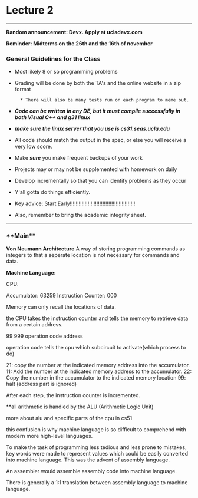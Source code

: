 <h1>Lecture 2</h1>

---


**Random announcement:  Devx. Apply at ucladevx.com**

**Reminder: Midterms on the 26th and the 16th of november**
<h3>General Guidelines for the Class</h3>

  * Most likely 8 or so programming problems
  * Grading will be done by both the TA's and the online website in a zip format
    
          * There will also be many tests run on each program to meme out.
    

  * ***Code can be written in any DE, but it must compile successfully in both Visual C++ and g31 linux***

  * ***make sure the linux server that you use is cs31.seas.ucla.edu***
  * All code should match the output in the spec, or else you will receive a  very low score.
  * Make ***sure*** you make frequent backups of your work
  * Projects may or may not be supplemented with homework on daily 
  * Develop incrementally so that you can identify problems as they occur



  *  Y'all gotta do things efficiently.
  * Key advice:   Start Early!!!!!!!!!!!!!!!!!!!!!!!!!!!!!!!!!!!!!!!!!!!!
  * Also, remember to bring the academic integrity sheet.



----



<h3>**Main**</h3>

**Von Neumann Architecture** A way of storing programming commands as integers to that a seperate location is not necessary for commands and data.

**Machine Language:**

CPU: 

Accumulator: 63259
Instruction Counter: 000

Memory can only recall the locations of data.

the CPU takes the instruction counter and tells the memory to retrieve data from a certain address.


99                      999
operation code          address

operation code tells the cpu which subcircuit to activate(which process to do)

21: copy the number at the indicated memory address into the accumulator.
11: Add the number at the indicated memory address to the accumulator.
22: Copy the number in the accumulator to the indicated memory location
99: halt (address part is ignored)          

After each step, the instruction counter is incremented.

**all arithmetic is handled by the ALU (Arithmetic Logic Unit)

more about alu and specific parts of the cpu in cs51

this confusion is why machine language is so difficult to comprehend with modern more high-level languages.


To make the task of programming less tedious and less prone to mistakes, key words were made to represent values which could be easily converted into machine language. This was the advent of assembly language.

An assembler would assemble assembly code into machine language.

There is generally a 1:1 translation between assembly language to machine language.